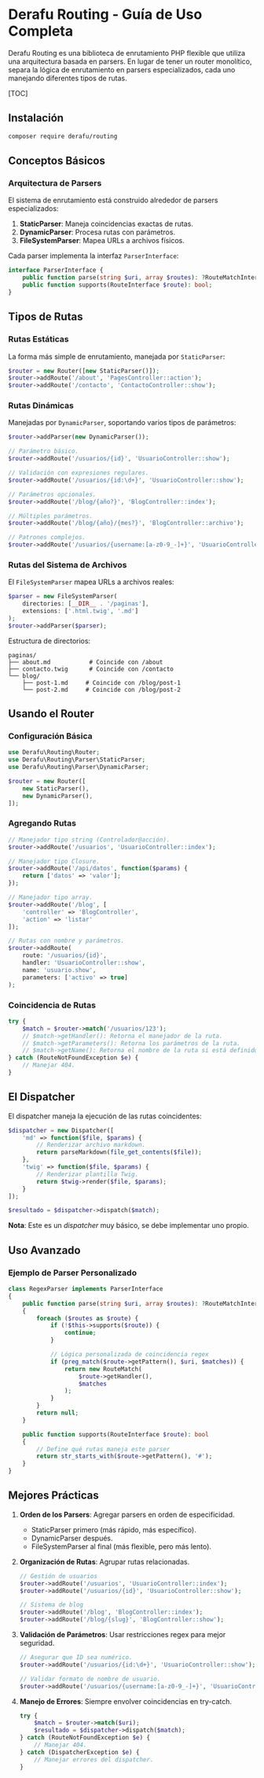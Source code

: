 # Derafu Routing - Guía de Uso Completa

Derafu Routing es una biblioteca de enrutamiento PHP flexible que utiliza una arquitectura basada en parsers. En lugar de tener un router monolítico, separa la lógica de enrutamiento en parsers especializados, cada uno manejando diferentes tipos de rutas.

[TOC]

## Instalación

```bash
composer require derafu/routing
```

## Conceptos Básicos

### Arquitectura de Parsers

El sistema de enrutamiento está construido alrededor de parsers especializados:

1. **StaticParser**: Maneja coincidencias exactas de rutas.
2. **DynamicParser**: Procesa rutas con parámetros.
3. **FileSystemParser**: Mapea URLs a archivos físicos.

Cada parser implementa la interfaz `ParserInterface`:

```php
interface ParserInterface {
    public function parse(string $uri, array $routes): ?RouteMatchInterface;
    public function supports(RouteInterface $route): bool;
}
```

## Tipos de Rutas

### Rutas Estáticas

La forma más simple de enrutamiento, manejada por `StaticParser`:

```php
$router = new Router([new StaticParser()]);
$router->addRoute('/about', 'PagesController::action');
$router->addRoute('/contacto', 'ContactoController::show');
```

### Rutas Dinámicas

Manejadas por `DynamicParser`, soportando varios tipos de parámetros:

```php
$router->addParser(new DynamicParser());

// Parámetro básico.
$router->addRoute('/usuarios/{id}', 'UsuarioController::show');

// Validación con expresiones regulares.
$router->addRoute('/usuarios/{id:\d+}', 'UsuarioController::show');

// Parámetros opcionales.
$router->addRoute('/blog/{año?}', 'BlogController::index');

// Múltiples parámetros.
$router->addRoute('/blog/{año}/{mes?}', 'BlogController::archivo');

// Patrones complejos.
$router->addRoute('/usuarios/{username:[a-z0-9_-]+}', 'UsuarioController::perfil');
```

### Rutas del Sistema de Archivos

El `FileSystemParser` mapea URLs a archivos reales:

```php
$parser = new FileSystemParser(
    directories: [__DIR__ . '/paginas'],
    extensions: ['.html.twig', '.md']
);
$router->addParser($parser);
```

Estructura de directorios:
```
paginas/
├── about.md           # Coincide con /about
├── contacto.twig      # Coincide con /contacto
└── blog/
    ├── post-1.md     # Coincide con /blog/post-1
    └── post-2.md     # Coincide con /blog/post-2
```

## Usando el Router

### Configuración Básica

```php
use Derafu\Routing\Router;
use Derafu\Routing\Parser\StaticParser;
use Derafu\Routing\Parser\DynamicParser;

$router = new Router([
    new StaticParser(),
    new DynamicParser(),
]);
```

### Agregando Rutas

```php
// Manejador tipo string (Controlador@acción).
$router->addRoute('/usuarios', 'UsuarioController::index');

// Manejador tipo Closure.
$router->addRoute('/api/datos', function($params) {
    return ['datos' => 'valor'];
});

// Manejador tipo array.
$router->addRoute('/blog', [
    'controller' => 'BlogController',
    'action' => 'listar'
]);

// Rutas con nombre y parámetros.
$router->addRoute(
    route: '/usuarios/{id}',
    handler: 'UsuarioController::show',
    name: 'usuario.show',
    parameters: ['activo' => true]
);
```

### Coincidencia de Rutas

```php
try {
    $match = $router->match('/usuarios/123');
    // $match->getHandler(): Retorna el manejador de la ruta.
    // $match->getParameters(): Retorna los parámetros de la ruta.
    // $match->getName(): Retorna el nombre de la ruta si está definido.
} catch (RouteNotFoundException $e) {
    // Manejar 404.
}
```

## El Dispatcher

El dispatcher maneja la ejecución de las rutas coincidentes:

```php
$dispatcher = new Dispatcher([
    'md' => function($file, $params) {
        // Renderizar archivo markdown.
        return parseMarkdown(file_get_contents($file));
    },
    'twig' => function($file, $params) {
        // Renderizar plantilla Twig.
        return $twig->render($file, $params);
    }
]);

$resultado = $dispatcher->dispatch($match);
```

**Nota**: Este es un *dispatcher* muy básico, se debe implementar uno propio.

## Uso Avanzado

### Ejemplo de Parser Personalizado

```php
class RegexParser implements ParserInterface
{
    public function parse(string $uri, array $routes): ?RouteMatchInterface
    {
        foreach ($routes as $route) {
            if (!$this->supports($route)) {
                continue;
            }

            // Lógica personalizada de coincidencia regex
            if (preg_match($route->getPattern(), $uri, $matches)) {
                return new RouteMatch(
                    $route->getHandler(),
                    $matches
                );
            }
        }
        return null;
    }

    public function supports(RouteInterface $route): bool
    {
        // Define qué rutas maneja este parser
        return str_starts_with($route->getPattern(), '#');
    }
}
```

## Mejores Prácticas

1. **Orden de los Parsers**: Agregar parsers en orden de especificidad.
   - StaticParser primero (más rápido, más específico).
   - DynamicParser después.
   - FileSystemParser al final (más flexible, pero más lento).

2. **Organización de Rutas**: Agrupar rutas relacionadas.
   ```php
   // Gestión de usuarios
   $router->addRoute('/usuarios', 'UsuarioController::index');
   $router->addRoute('/usuarios/{id}', 'UsuarioController::show');

   // Sistema de blog
   $router->addRoute('/blog', 'BlogController::index');
   $router->addRoute('/blog/{slug}', 'BlogController::show');
   ```

3. **Validación de Parámetros**: Usar restricciones regex para mejor seguridad.
   ```php
   // Asegurar que ID sea numérico.
   $router->addRoute('/usuarios/{id:\d+}', 'UsuarioController::show');

   // Validar formato de nombre de usuario.
   $router->addRoute('/usuarios/{username:[a-z0-9_-]+}', 'UsuarioController::perfil');
   ```

4. **Manejo de Errores**: Siempre envolver coincidencias en try-catch.
   ```php
   try {
       $match = $router->match($uri);
       $resultado = $dispatcher->dispatch($match);
   } catch (RouteNotFoundException $e) {
       // Manejar 404.
   } catch (DispatcherException $e) {
       // Manejar errores del dispatcher.
   }
   ```
